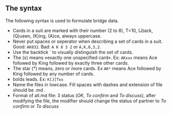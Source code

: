 ## The syntax

The following syntax is used to formulate bridge data.

- Cards in a suit are marked with their number (2 to 8), T=10, (J)ack, (Q)ueen, (K)ing, (A)ce, always uppercase.
- Never put spaces or seperator when describing a set of cards in a suit. Good: `AK832`. Bad: `A K 8 3 2` or `A,K,8,3,2`.
- Use the backtick \` to visually distinguish the set of cards.
- The (x) means «exactly one unspecified card». Ex: `AKxxx` means Ace followed by King followed by exactly three other cards.
- The star (\*) means, zero or more cards. Ex `AK*` means Ace followed by King followed by any number of cards.
- bolds leads. Ex: `K[J]Txx`
- Name the files in lowcase. Fill spaces with dashes and extension of file should be .md .
- Format of all.md file: 3 status (*OK*, *To confirm* and *To discuss*), after modifying the file, the modifier should change the status of partner to *To confirm* or *To discuss*
